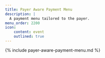 ```yaml
---
title: Payer Aware Payment Menu
description: |
  A payment menu tailored to the payer.
menu_order: 2200
icon:
    content: event
    outlined: true
---
```


{% include payer-aware-payment-menu.md %}
